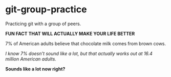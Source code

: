 # git-group-practice
Practicing git with a group of peers.





**FUN FACT THAT WILL ACTUALLY MAKE YOUR LIFE BETTER**

7% of American adults believe that chocolate milk comes from brown cows.

_I know 7% doesn’t sound like a lot, but that actually works out at 16.4 million American adults._

**Sounds like a lot now right?**